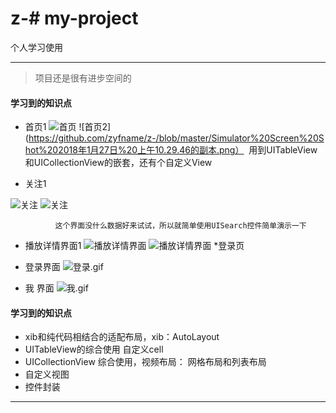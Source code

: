# z-# my-project
个人学习使用
***
> 项目还是很有进步空间的

#### 学习到的知识点
* 首页1
 ![首页](https://github.com/zyfname/z-/blob/master/Simulator%20Screen%20Shot%202018年1月27日%20上午10.28.23.png)
 ![首页2](https://github.com/zyfname/z-/blob/master/Simulator%20Screen%20Shot%202018年1月27日%20上午10.29.46的副本.png）
  用到UITableView和UICollectionView的嵌套，还有个自定义View

* 关注1

![关注](https://github.com/zyfname/z-/blob/master/Simulator%20Screen%20Shot%202018年1月27日%20上午10.39.44.png)
![关注](https://github.com/zyfname/z-/blob/master/Simulator%20Screen%20Shot%202018年1月27日%20上午10.39.28.png)

              这个界面没什么数据好来试试，所以就简单使用UISearch控件简单演示一下



* 播放详情界面1
![播放详情界面](https://github.com/zyfname/z-/blob/master/Simulator%20Screen%20Shot%202018年1月27日%20上午11.42.44.png)
![播放详情界面](https://github.com/zyfname/z-/blob/master/Simulator%20Screen%20Shot%202018年1月27日%20上午11.42.49.png)
*登录页


* 登录界面
![登录.gif](https://github.com/zyfname/z-/blob/master/我.tiff)

* 我 界面
![我.gif](https://github.com/zyfname/z-/blob/master/我.tiff)
#### 学习到的知识点
*    xib和纯代码相结合的适配布局，xib：AutoLayout 
* UITableView的综合使用 自定义cell
* UICollectionView 综合使用，视频布局： 网格布局和列表布局
* 自定义视图
* 控件封装
***
